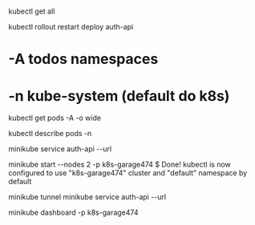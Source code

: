 
#
kubectl get all

kubectl rollout restart deploy auth-api

# -A todos namespaces
# -n <namespace-name> kube-system (default do k8s)
kubectl get pods -A -o wide

kubectl describe pods -n <namespace> <pod-name>

minikube service auth-api --url


minikube start --nodes 2 -p k8s-garage474
$ Done! kubectl is now configured to use "k8s-garage474" cluster and "default" namespace by default

minikube tunnel
minikube service auth-api --url


minikube dashboard -p k8s-garage474